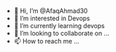 - 👋 Hi, I’m @AfaqAhmad30
- 👀 I’m interested in Devops
- 🌱 I’m currently learning devops
- 💞️ I’m looking to collaborate on ...
- 📫 How to reach me ...

<!---
AfaqAhmad30/AfaqAhmad30 is a ✨ special ✨ repository because its `README.md` (this file) appears on your GitHub profile.
You can click the Preview link to take a look at your changes.
--->
